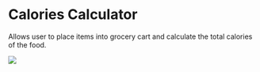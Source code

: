 # Calories Calculator

Allows user to place items into grocery cart and calculate the total calories of the food.

<img src="https://media.giphy.com/media/tiICfLyqmG6SpYDx7J/giphy.gif">
